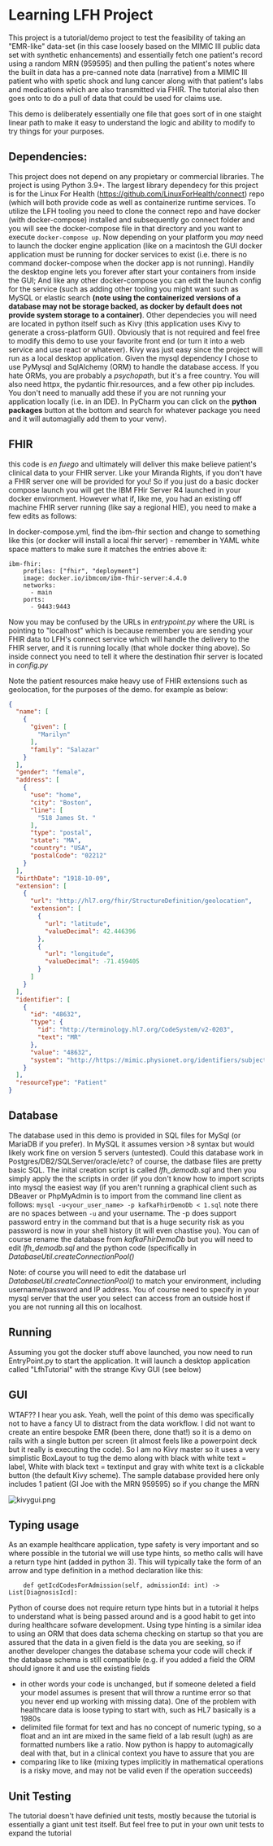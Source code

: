 # Learning LFH Project

This project is a tutorial/demo project to test the feasibility of taking an "EMR-like" data-set (in this case loosely based on the MIMIC III public data set with synthetic enhancements) and essentially fetch one patient's record using a random MRN (959595) and then pulling the patient's notes where the built in data has a pre-canned note data (narrative) from a MIMIC III patient who with spetic shock and lung cancer along with that patient's labs and medications which are also transmitted via FHIR.
The tutorial also then goes onto to do a pull of data that could be used for claims use.

This demo is deliberately essentially one file that goes sort of in one staight linear path to make it easy to understand the logic and ability to modify to try things for your purposes.

## Dependencies:
This project does not depend on any propietary or commercial libraries. The project is using Python 3.9+. The largest library dependecy for this project is for the Linux For Health (https://github.com/LinuxForHealth/connect) repo (which will both provide code as well as containerize runtime services. To utilize the LFH tooling you need to clone the connect repo and have docker (with docker-compose) installed and subsequently go connect folder and you will see the docker-compose file in that directory and you want to execute `docker-compose up`. Now depending on your platform you *may* need to launch the docker engine application (like on a macintosh the GUI docker application must be running for docker services to exist (i.e. there is no command docker-compose when the docker app is not running). Handily the desktop engine lets you forever after start your containers from inside the GUI; And like any other docker-compose you can edit the launch config for the service (such as adding other tooling you might want such as MySQL or elastic search **(note using the containerized versions of a database may not be storage backed, as docker by default does not provide system storage to a container)**. Other dependecies you will need are located in python itself such as Kivy (this application uses Kivy to generate a cross-platform GUI). Obviously that is not required and feel free to modify this demo to use your favorite front end (or turn it into a web service and use react or whatever). Kivy was just easy since the project will run as a local desktop application. Given the mysql dependency I chose to use PyMysql and SqlAlchemy (ORM) to handle the database access. If you hate ORMs, you are probably a *psychopath*, but it's a free country. You will also need httpx, the pydantic fhir.resources, and a few other pip includes. You don't need to manually add these if you are not running your application locally (i.e. in an IDE). In PyCharm you can click on the **python packages** button at the bottom and search for whatever package you need and it will automagially add them to your venv).

## FHIR
this code is *en fuego* and ultimately will deliver this make believe patient's clinical data to your FHIR server. Like your Miranda Rights, if you don't have a FHIR server one will be provided for you! So if you just do a basic docker compose launch you will get the IBM FHir Server R4 launched in your docker environment. However what if, like me, you had an existing off machine FHIR server running (like say a regional HIE), you need to make a few edits as follows:

In docker-compose.yml, find the ibm-fhir section and change to something like this (or docker will install a local fhir server) - remember in YAML white space matters to make sure it matches the entries above it:

```
ibm-fhir:
    profiles: ["fhir", "deployment"]
    image: docker.io/ibmcom/ibm-fhir-server:4.4.0
    networks:
      - main
    ports:
      - 9443:9443
```
Now you may be confused by the URLs in *entrypoint.py* where the URL is pointing to "localhost" which is because remember you are sending your FHIR data to LFH's connect service which will handle the delivery to the FHIR server, and it is running locally (that whole docker thing above). So inside connect you need to tell it where the destination fhir server is located in *config.py*

Note the patient resources make heavy use of FHIR extensions such as geolocation, for the purposes of the demo. for example as below:

```json
{
  "name": [
    {
      "given": [
        "Marilyn"
      ],
      "family": "Salazar"
    }
  ],
  "gender": "female",
  "address": [
    {
      "use": "home",
      "city": "Boston",
      "line": [
        "518 James St. "
      ],
      "type": "postal",
      "state": "MA",
      "country": "USA",
      "postalCode": "02212"
    }
  ],
  "birthDate": "1918-10-09",
  "extension": [
    {
      "url": "http://hl7.org/fhir/StructureDefinition/geolocation",
      "extension": [
        {
          "url": "latitude",
          "valueDecimal": 42.446396
        },
        {
          "url": "longitude",
          "valueDecimal": -71.459405
        }
      ]
    }
  ],
  "identifier": [
    {
      "id": "48632",
      "type": {
        "id": "http://terminology.hl7.org/CodeSystem/v2-0203",
        "text": "MR"
      },
      "value": "48632",
      "system": "http://https://mimic.physionet.org/identifiers/subjectid"
    }
  ],
  "resourceType": "Patient"
}
```


## Database
The database used in this demo is provided in SQL files for MySql (or MariaDB if you prefer). In MySQL it assumes version >8 syntax but would likely work fine on version 5 servers (untested). Could this database work in Postgres/DB2/SQLServer/oracle/etc? of course, the datbase files are pretty basic SQL. The inital creation script is called *lfh_demodb.sql* and then you simply apply the the scripts in order (if you don't know how to import scripts into mysql the easiest way (if you aren't running a graphical client such as DBeaver or PhpMyAdmin is to import from the command line client as follows:
            `mysql -u<your_user_name> -p kafkaFhirDemoDb < 1.sql`
note there are no spaces between `-u` and your username. The -p does support password entry in the command but that is a huge security risk as you password is now in your shell history (it will even chastise you). You can of course rename the database from *kafkaFhirDemoDb* but you will need to edit *lfh_demodb.sql* and the python code (specifically in *DatabaseUtil.createConnectionPool()*

Note: of course you will need to edit the database url *DatabaseUtil.createConnectionPool()* to match your environment, including username/password and IP address. You of course need to specify in your mysql server that the user you select can access from an outside host if you are not running all this on localhost.

## Running
Assuming you got the docker stuff above launched, you now need to run EntryPoint.py to start the application. It will launch a desktop application called "LfhTutorial" with the strange Kivy GUI (see below)

## GUI
WTAF?? I hear you ask. Yeah, well the point of this demo was specifically not to have a fancy UI to distract from the data workflow. I did not want to create an entire bespoke EMR (been there, done that!) so it is a demo on rails with a single button per screen (it almost feels like a powerpoint deck but it really is executing the code). So I am no Kivy master so it uses a very simplistic BoxLayout to tug the demo along with black with white text = label, White with black text = textinput and gray with white text is a clickable button (the default Kivy scheme). The sample database provided here only includes 1 patient (GI Joe with the MRN 959595) so if you change the MRN

![kivygui.png](kivygui.png)

## Typing usage
As an example healthcare application, type safety is very important and so where possible in the tutorial we will use type hints, so metho calls will have a return type hint (added in python 3). This will typically take the form of
an arrow and type definition in a method declaration like this:

```typedemo
    def getIcdCodesForAdmission(self, admissionId: int) -> List[DiagnosisIcd]:
```
Python of course does not require return type hints but in a tutorial it helps to understand what is being passed around and is a good habit to get into during healthcare sofware development. Using type hinting is a similar idea to using an ORM that does data schema checking on startup
so that you are assured that the data in a given field is the data you are seeking, so if another developer changes the database schema your code will check if the database schema is still compatible (e.g. if you added a field the ORM should ignore it and use the existing fields
- in other words your code is unchanged, but if someone deleted a field your model assumes is present that will throw a runtime error so that you never end up working with missing data). One of the problem with healthcare data is loose typing to start with, such as HL7 basically is a 1980s
- delimited file format for text and has no concept of numeric typing, so a float and an int are mixed in the same field of a lab result (ugh) as are formatted numbers like a ratio. Now python is happy to automagically deal with that, but in a clinical context you have to assure that you are
- comparing like to like (mixing types implicitly in mathematical operations is a risky move, and may not be valid even if the operation succeeds)

## Unit Testing
The tutorial doesn't have definied unit tests, mostly because the tutorial is essentially a giant unit test itself. But feel free to put in your own unit tests to expand the tutorial
